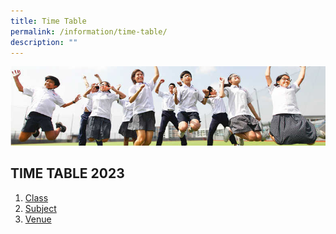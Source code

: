 ```yaml
---
title: Time Table
permalink: /information/time-table/
description: ""
---
```

![](/images/Hildan%20Matters/Time%20Table%20Banner.jpg)

TIME TABLE 2023
----------

1.  [Class](/files/TT%202023%20Semester%201%20(6%20Jan%202023)%20-%20Class.pdf)
2.  [Subject](/files/TT%202023%20Semester%201%20(6%20Jan%202023)%20-%20Subject.pdf)
3.  [Venue](/files/TT%202023%20Semester%201%20(6%20Jan%202023)%20-%20Venue.pdf)